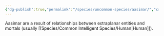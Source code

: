 ```yaml
---
{"dg-publish":true,"permalink":"/species/uncommon-species/aasimar/","created":"2025-02-24T18:28:27.147-07:00"}
---
```


Aasimar are a result of relationships between extraplanar entities and mortals (usually [[Species/Common Intelligent Species/Human\|Human]]).
